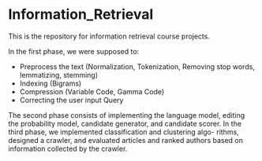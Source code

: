 # Information_Retrieval

This is the repository for information retrieval course projects.

In the first phase, we were supposed to:
- Preprocess the text (Normalization, Tokenization, Removing stop words, lemmatizing, stemming)
- Indexing (Bigrams)
- Compression (Variable Code, Gamma Code)
- Correcting the user input Query

The second phase consists of implementing the language model, editing the probability model, candidate generator, and candidate scorer.
In the third phase, we implemented classification and clustering algo- rithms, designed a crawler, and evaluated articles and ranked authors based on information collected by the crawler.
